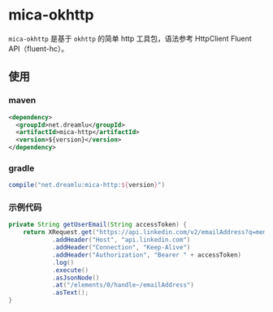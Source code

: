 # mica-okhttp
`mica-okhttp` 是基于 `okhttp` 的简单 http 工具包，语法参考 HttpClient Fluent API（fluent-hc）。

## 使用
### maven
```xml
<dependency>
  <groupId>net.dreamlu</groupId>
  <artifactId>mica-http</artifactId>
  <version>${version}</version>
</dependency>
```

### gradle
```groovy
compile("net.dreamlu:mica-http:${version}")
```

### 示例代码
```java
private String getUserEmail(String accessToken) {
    return XRequest.get("https://api.linkedin.com/v2/emailAddress?q=members&projection=(elements*(handle~))")
            .addHeader("Host", "api.linkedin.com")
            .addHeader("Connection", "Keep-Alive")
            .addHeader("Authorization", "Bearer " + accessToken)
            .log()
            .execute()
            .asJsonNode()
            .at("/elements/0/handle~/emailAddress")
            .asText();
}
```

